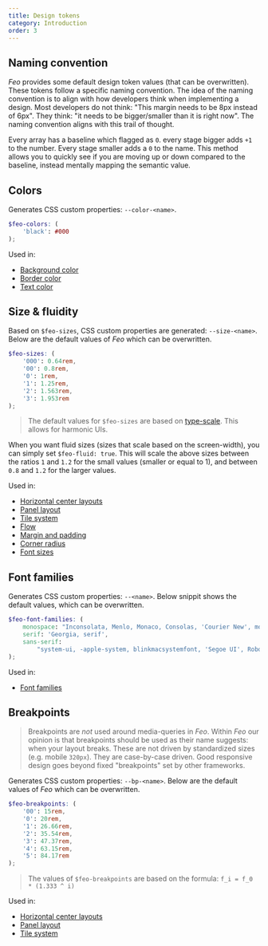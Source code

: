 ```yaml
---
title: Design tokens
category: Introduction
order: 3
---
```


## Naming convention

_Feo_ provides some default design token values (that can be overwritten). These tokens follow a specific naming convention. The idea of the naming convention is to align with how developers think when implementing a design. Most developers do not think: "This margin needs to be 8px instead of 6px". They think: "it needs to be bigger/smaller than it is right now". The naming convention aligns with this trail of thought.

Every array has a baseline which flagged as `0`. every stage bigger adds `+1` to the number. Every stage smaller adds a `0` to the name. This method allows you to quickly see if you are moving up or down compared to the baseline, instead mentally mapping the semantic value.

## Colors

Generates CSS custom properties: `--color-<name>`.

```scss
$feo-colors: (
	'black': #000
);
```

Used in:

- [Background color](/token-based#background-color)
- [Border color](/token-based#border)
- [Text color](/token-based#text-color-font-sizes-and-font-family)

## Size & fluidity

Based on `$feo-sizes`, CSS custom properties are generated: `--size-<name>`. Below are the default values of _Feo_ which can be overwritten.

```scss
$feo-sizes: (
	'000': 0.64rem,
	'00': 0.8rem,
	'0': 1rem,
	'1': 1.25rem,
	'2': 1.563rem,
	'3': 1.953rem
);
```

> The default values for `$feo-sizes` are based on [type-scale](https://type-scale.com/). This allows for harmonic UIs.

When you want fluid sizes (sizes that scale based on the screen-width), you can simply set `$feo-fluid: true`. This will scale the above sizes between the ratios `1` and `1.2` for the small values (smaller or equal to 1), and between `0.8` and `1.2` for the larger values.

Used in:

- [Horizontal center layouts](/center)
- [Panel layout](/panel)
- [Tile system](/tiles)
- [Flow](/flow)
- [Margin and padding](/token-based#margin-and-padding)
- [Corner radius](/token-based#radius)
- [Font sizes](/token-based#text-color-font-sizes-and-font-family)

## Font families

Generates CSS custom properties: `--<name>`. Below snippit shows the default values, which can be overwritten.

```scss
$feo-font-families: (
	monospace: "Inconsolata, Menlo, Monaco, Consolas, 'Courier New', monospace",
	serif: 'Georgia, serif',
	sans-serif:
		"system-ui, -apple-system, blinkmacsystemfont, 'Segoe UI', Roboto, 'Helvetica Neue', Arial, sans-serif"
);
```

Used in:

- [Font families](/token-based#text-color-font-sizes-and-font-family)

## Breakpoints

> Breakpoints are _not_ used around media-queries in _Feo_. Within _Feo_ our opinion is that breakpoints should be used as their name suggests: when your layout breaks. These are not driven by standardized sizes (e.g. mobile `320px`). They are case-by-case driven. Good responsive design goes beyond fixed "breakpoints" set by other frameworks.

Generates CSS custom properties: `--bp-<name>`. Below are the default values of _Feo_ which can be overwritten.

```scss
$feo-breakpoints: (
	'00': 15rem,
	'0': 20rem,
	'1': 26.66rem,
	'2': 35.54rem,
	'3': 47.37rem,
	'4': 63.15rem,
	'5': 84.17rem
);
```

> The values of `$feo-breakpoints` are based on the formula: `f_i = f_0 * (1.333 ^ i)`

Used in:

- [Horizontal center layouts](/center)
- [Panel layout](/panel)
- [Tile system](/tiles)
